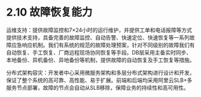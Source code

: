 # 2.10 故障恢复能力

运维支持：提供故障监控和7×24小时的运行维护，并提供工单和电话报障等方式提供技术支持，具备完善的故障监控、自动告警、快速定位、快速恢复等一系列故障应急响应机制。我们有系统的规范的故障处理预案，针对不同级别的故障我们有自动恢复、手工恢复、厂商远程现场协同恢复等手段。DB层采用主备实时同步、本地备份、异机备份、异地备份等机制，提供故障的自动恢复及手工恢复等措施。

分布式架构容灾：开发者中心采用微服务架构和多层分布式架构进行设计和开发，保证了整个系统的高可靠、高性能、易于扩展。前端和后端均采用阿里云SLB+多服务节点部署，故障的节点会自动从SLB移除，保障业务的持续性和高可用性。